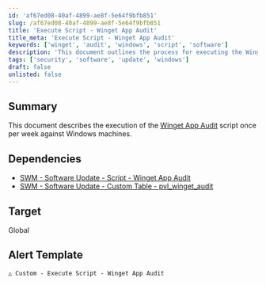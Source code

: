 ```yaml
---
id: 'af67ed08-40af-4899-ae8f-5e64f9bfb851'
slug: /af67ed08-40af-4899-ae8f-5e64f9bfb851
title: 'Execute Script - Winget App Audit'
title_meta: 'Execute Script - Winget App Audit'
keywords: ['winget', 'audit', 'windows', 'script', 'software']
description: 'This document outlines the process for executing the Winget App Audit script weekly on Windows machines, including dependencies and target settings for effective monitoring and management.'
tags: ['security', 'software', 'update', 'windows']
draft: false
unlisted: false
---
```


## Summary

This document describes the execution of the [Winget App Audit](/docs/d5ea54f9-07c9-443b-acc2-411401cfbe91) script once per week against Windows machines.

## Dependencies

- [SWM - Software Update - Script - Winget App Audit](/docs/d5ea54f9-07c9-443b-acc2-411401cfbe91)  
- [SWM - Software Update - Custom Table - pvl_winget_audit](/docs/904989a6-fe21-4e40-adb6-17d1168c830e)  

## Target

Global

## Alert Template

`△ Custom - Execute Script - Winget App Audit`